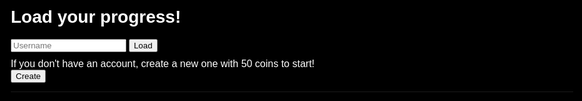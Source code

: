 <html>
	<head>
		<title>JavaScript Game</title>
		<style>
			@import url("https://fonts.googleapis.com/css?family=Chakra+Petch");
			html,
			body {
				height: 100%;
				min-height: 100%;
				margin: 0;
				background: black;
				font-family: "Chakra Petch", sans-serif;
				color: #ffffff;
				padding: 15px;
				overflow-x: hidden;
				max-width: 100%;
				box-sizing: border-box;
			}
			.bet {
				position: absolute;
				max-width: 25px;
				padding: 3px;
				left: 0;
				right: 0;
				margin-left: auto;
				margin-right: auto;
				background-color: yellow;
				overflow: hidden;
				border-radius: 50%;
				color: black;
			}
			.output {
				display: grid;
				height: 80vh;
				padding: 0;
                width: 100%;
			}
			.box {
				position: relative;
				text-align: center;
				border: 1px solid #ddd;
			}
			h1 {
				text-align: left;
			}
			p {
				text-align: left;
				font-size: 1rem;
				margin-top: 10px;
				margin-bottom: 0px;
			}
            .gamearea {
                display: flex;
                flex-direction: column;
                gap: 10px;
            }
            .gamearea >button {
                width: 100px;
            }
		</style>
	</head>
	<body>
	<!--reg html for UI-->
        <div class="container">
		<h1>Load your progress!</h1>
		<input placeholder="Username" id="user" type="text" />
		<button onclick="loadScore()">Load</button>
		<p>
			If you don't have an account, create a new one with 50 coins to start!
		</p>
		<button onclick="createAccount()">Create</button>
		<hr />
		<div class="gamearea"></div>
		<script src="game1.js"></script></div>
	</body>
	<script>
		const gamearea = document.querySelector(".gamearea");
		const score = createEle(gamearea, "div", "Score :", "score");
		const btn = createEle(gamearea, "button", "Spin", "btn");
		const message = createEle(gamearea, "div", "Press Spin", "message");
		const output = createEle(gamearea, "div", "", "output");
		const game = {
			x: 7,
			y: 9,
			coins: 50,
			sel: [],
			eles: [],
			winner: false,
			styler: ["black", "white"],
		};
		const total = game.x * game.y;
		btn.disabled = true;
		btn.addEventListener("click", spinner);
		createBoard();
		score.innerHTML = `Coins : ${game.coins}`;
		const isLocalhost = Boolean(
			window.location.hostname === "localhost" ||
				window.location.hostname === "[::1]" ||
				window.location.hostname.match(
					/^127(?:\.(?:25[0-5]|2[0-4][0-9]|[01]?[0-9][0-9]?)){3}$/
				)
		);
		const api = isLocalhost ? "http://localhost:5000" : "https://tngc.nighthawkcodescrums.gq/api/roulette";
        // This function is called when the user wants to load their game score.
        // It retrieves the value of the 'user' input field from the webpage and sends it as a query parameter to an API endpoint using a Fetch request.
        // The API endpoint is expected to respond with a JSON object that includes the user's game score.
        // Once the response is received, it extracts the score from the JSON object and updates the game's 'coins' property with this value.
        // It also updates the webpage's 'score' element to display the updated score.
        // Finally, it shows an alert to notify the user that their score has been successfully loaded.
		const loadScore = async () => {
			const user = document.getElementById("user").value;
			const record = await fetch(
				api + "/roulette?" + new URLSearchParams({ user })
			).then((r) => r.json());
			console.log(record);
			game.coins = record.score;
			score.innerHTML = `Coins : ${game.coins}`;
            alert("Loaded your user!")
		};
		function spinner() {
			btn.disabled = true;
			const ranVal = Math.floor(Math.random() * total) + 1;
			console.log({ ranVal });
			game.winner = ranVal - 1;
			game.styler = [
				game.eles[ranVal - 1].style.backgroundColor,
				game.eles[ranVal - 1].style.color,
			];
			const win = game.sel.includes(ranVal);
			console.log({ win });
			const eles = output.querySelectorAll(".bet");
			eles.forEach((el) => {
				el.remove();
				console.log({ el });
			});
			if (win) {
				const winAmount = total;
				game.coins += winAmount;
				message.innerHTML = `Winner on ${ranVal} you won ${winAmount}`;
				createEle(game.eles[ranVal - 1], "div", "$", "bet");
				game.eles[ranVal - 1].style.backgroundColor = "green";
			} else {
				message.innerHTML = `Lost sorry you did not bet on ${ranVal}`;
				game.eles[ranVal - 1].style.backgroundColor = "purple";
			}
			game.sel = [];
			updateScore();
			game.eles.forEach((el) => {
				el.bet = false;
			});
		}
		<!--  -->
		function createBoard() {
			for (let i = 0; i < total; i++) {
				const temp = createEle(output, "div", `${i + 1}`, "box");
				if (i % 2) {
					temp.style.backgroundColor = "red";
				} else {
					temp.style.backgroundColor = "black";
					temp.style.color = "white";
				}
				game.eles.push(temp);
				temp.bet = false;
				temp.addEventListener(
					"click",
					(e) => {
						// wont let person play w/o making user
						if (document.getElementById("user").value === "") {
							alert("Please enter a user to start!"); 
							return;
						}
						btn.disabled = false;
						if (game.winner) {
							const parTemp = game.eles[game.winner];
							parTemp.style.backgroundColor = game.styler[0];
							parTemp.style.color = game.styler[1];
							game.winner = false;
							const bets = parTemp.querySelector(".bet");
							if (bets) {
								bets.remove();
							}
						}
						console.log({ t: temp.textContent });
						if (temp.bet) {
							console.log({ w: game.winner });
							const bets = temp.querySelector(".bet");
							bets.remove();
							//console.log(bets);
							temp.bet = false;
							game.coins++;
							const index = game.sel.indexOf(i + 1);
							if (index > -1) {
								game.sel.splice(index, 1);
							}
						} else {
							game.sel.push(i + 1);
							game.coins--;
							console.log(game.coins);
							temp.bet = true;
							createEle(temp, "div", "$", "bet");
						}
						updateScore();
					},
					true
				);
			}
			output.style.setProperty(
				`grid-template-columns`,
				`repeat(${game.x},1fr)`
			);
		}
        // This function is called to update the user's score after they have played the game. It retrieves the value of the 'user' input field from the webpage and sends a PUT request to an API endpoint with the updated score in the request body. The API endpoint is expected to update the user's score in its database. 
        // It then updates the game's 'coins' property with the updated score and updates the webpage's 'score' element to display the new score. 
        // It also logs the game selection to the console.
		function updateScore() {
			const user = document.getElementById("user").value;
			fetch(api + "/roulette", {
				method: "PUT",
				headers: {
					"Content-Type": "application/json",
				},
				body: JSON.stringify({ user, score: game.coins }),
			});
			score.innerHTML = `Coins : ${game.coins}`;
			console.log({ s: game.sel });
		}
        // This function is called when a new user wants to create an account. It sets the initial value of the user's coins to 50 and sends a POST request to an API endpoint with the user's name and starting score in the request body. The API endpoint is expected to create a new user account in its database. 
        // It then displays an alert to notify the user that their account has been created, and updates the webpage's 'score' element to display the starting score. 
		function createAccount() {
			game.coins = 50;
			const user = document.getElementById("user").value;
			fetch(api + "/roulette", {
				method: "POST",
				headers: {
					"Content-Type": "application/json",
				},
				body: JSON.stringify({ user, score: game.coins }),
			});
			alert("Account created!");
			score.innerHTML = `Coins : ${game.coins}`;
		}
		function createEle(parent, eleType, html, eleClass) {
			const ele = document.createElement(eleType);
			ele.innerHTML = html;
			ele.classList.add(eleClass);
			return parent.appendChild(ele);
		}
	</script>
</html>
